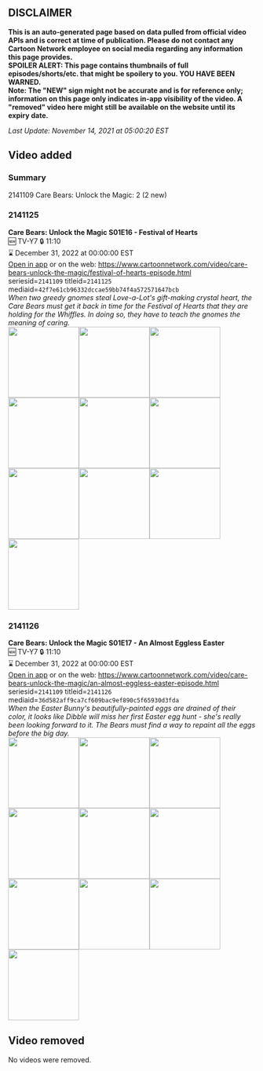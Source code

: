 ## DISCLAIMER
**This is an auto-generated page based on data pulled from official video APIs and is correct at time of publication. Please do not contact any Cartoon Network employee on social media regarding any information this page provides.**  
**SPOILER ALERT: This page contains thumbnails of full episodes/shorts/etc. that might be spoilery to you. YOU HAVE BEEN WARNED.**  
**Note: The "NEW" sign might not be accurate and is for reference only; information on this page only indicates in-app visibility of the video. A "removed" video here might still be available on the website until its expiry date.**  

_Last Update: November 14, 2021 at 05:00:20 EST_
## Video added
### Summary
2141109 Care Bears: Unlock the Magic: 2 (2 new)  
### 2141125
**Care Bears: Unlock the Magic S01E16 - Festival of Hearts**  
🆕 TV-Y7 🔒 11:10  
⌛ December 31, 2022 at 00:00:00 EST  
[Open in app](https://cnvideo.sercomkc.org/redirector.html?type=cnapp&seriesid=1000000000093702&titleid=2141125&mediaid=42f7e61cb96332dccae59bb74f4a572571647bcb) or on the web: https://www.cartoonnetwork.com/video/care-bears-unlock-the-magic/festival-of-hearts-episode.html  
seriesid=`2141109` titleid=`2141125` mediaid=`42f7e61cb96332dccae59bb74f4a572571647bcb`  
_When two greedy gnomes steal Love-a-Lot's gift-making crystal heart, the Care Bears must get it back in time for the Festival of Hearts that they are holding for the Whiffles. In doing so, they have to teach the gnomes the meaning of caring._  
<a href="https://s3.amazonaws.com/cartoonorchestrator/2141125_001_1280x720.jpg"><img src="https://s3.amazonaws.com/cartoonorchestrator/2141125_001_640x360.jpg" height="144px" /></a><a href="https://s3.amazonaws.com/cartoonorchestrator/2141125_002_1280x720.jpg"><img src="https://s3.amazonaws.com/cartoonorchestrator/2141125_002_640x360.jpg" height="144px" /></a><a href="https://s3.amazonaws.com/cartoonorchestrator/2141125_003_1280x720.jpg"><img src="https://s3.amazonaws.com/cartoonorchestrator/2141125_003_640x360.jpg" height="144px" /></a><a href="https://s3.amazonaws.com/cartoonorchestrator/2141125_004_1280x720.jpg"><img src="https://s3.amazonaws.com/cartoonorchestrator/2141125_004_640x360.jpg" height="144px" /></a><a href="https://s3.amazonaws.com/cartoonorchestrator/2141125_005_1280x720.jpg"><img src="https://s3.amazonaws.com/cartoonorchestrator/2141125_005_640x360.jpg" height="144px" /></a><a href="https://s3.amazonaws.com/cartoonorchestrator/2141125_006_1280x720.jpg"><img src="https://s3.amazonaws.com/cartoonorchestrator/2141125_006_640x360.jpg" height="144px" /></a><a href="https://s3.amazonaws.com/cartoonorchestrator/2141125_007_1280x720.jpg"><img src="https://s3.amazonaws.com/cartoonorchestrator/2141125_007_640x360.jpg" height="144px" /></a><a href="https://s3.amazonaws.com/cartoonorchestrator/2141125_008_1280x720.jpg"><img src="https://s3.amazonaws.com/cartoonorchestrator/2141125_008_640x360.jpg" height="144px" /></a><a href="https://s3.amazonaws.com/cartoonorchestrator/2141125_009_1280x720.jpg"><img src="https://s3.amazonaws.com/cartoonorchestrator/2141125_009_640x360.jpg" height="144px" /></a><a href="https://s3.amazonaws.com/cartoonorchestrator/2141125_010_1280x720.jpg"><img src="https://s3.amazonaws.com/cartoonorchestrator/2141125_010_640x360.jpg" height="144px" /></a>
### 2141126
**Care Bears: Unlock the Magic S01E17 - An Almost Eggless Easter**  
🆕 TV-Y7 🔒 11:10  
⌛ December 31, 2022 at 00:00:00 EST  
[Open in app](https://cnvideo.sercomkc.org/redirector.html?type=cnapp&seriesid=1000000000093702&titleid=2141126&mediaid=36d582aff9ca7cf609bac9ef890c5f65930d3fda) or on the web: https://www.cartoonnetwork.com/video/care-bears-unlock-the-magic/an-almost-eggless-easter-episode.html  
seriesid=`2141109` titleid=`2141126` mediaid=`36d582aff9ca7cf609bac9ef890c5f65930d3fda`  
_When the Easter Bunny's beautifully-painted eggs are drained of their color, it looks like Dibble will miss her first Easter egg hunt - she's really been looking forward to it. The Bears must find a way to repaint all the eggs before the big day._  
<a href="https://s3.amazonaws.com/cartoonorchestrator/2141126_001_1280x720.jpg"><img src="https://s3.amazonaws.com/cartoonorchestrator/2141126_001_640x360.jpg" height="144px" /></a><a href="https://s3.amazonaws.com/cartoonorchestrator/2141126_002_1280x720.jpg"><img src="https://s3.amazonaws.com/cartoonorchestrator/2141126_002_640x360.jpg" height="144px" /></a><a href="https://s3.amazonaws.com/cartoonorchestrator/2141126_003_1280x720.jpg"><img src="https://s3.amazonaws.com/cartoonorchestrator/2141126_003_640x360.jpg" height="144px" /></a><a href="https://s3.amazonaws.com/cartoonorchestrator/2141126_004_1280x720.jpg"><img src="https://s3.amazonaws.com/cartoonorchestrator/2141126_004_640x360.jpg" height="144px" /></a><a href="https://s3.amazonaws.com/cartoonorchestrator/2141126_005_1280x720.jpg"><img src="https://s3.amazonaws.com/cartoonorchestrator/2141126_005_640x360.jpg" height="144px" /></a><a href="https://s3.amazonaws.com/cartoonorchestrator/2141126_006_1280x720.jpg"><img src="https://s3.amazonaws.com/cartoonorchestrator/2141126_006_640x360.jpg" height="144px" /></a><a href="https://s3.amazonaws.com/cartoonorchestrator/2141126_007_1280x720.jpg"><img src="https://s3.amazonaws.com/cartoonorchestrator/2141126_007_640x360.jpg" height="144px" /></a><a href="https://s3.amazonaws.com/cartoonorchestrator/2141126_008_1280x720.jpg"><img src="https://s3.amazonaws.com/cartoonorchestrator/2141126_008_640x360.jpg" height="144px" /></a><a href="https://s3.amazonaws.com/cartoonorchestrator/2141126_009_1280x720.jpg"><img src="https://s3.amazonaws.com/cartoonorchestrator/2141126_009_640x360.jpg" height="144px" /></a><a href="https://s3.amazonaws.com/cartoonorchestrator/2141126_010_1280x720.jpg"><img src="https://s3.amazonaws.com/cartoonorchestrator/2141126_010_640x360.jpg" height="144px" /></a>
## Video removed
No videos were removed.  
